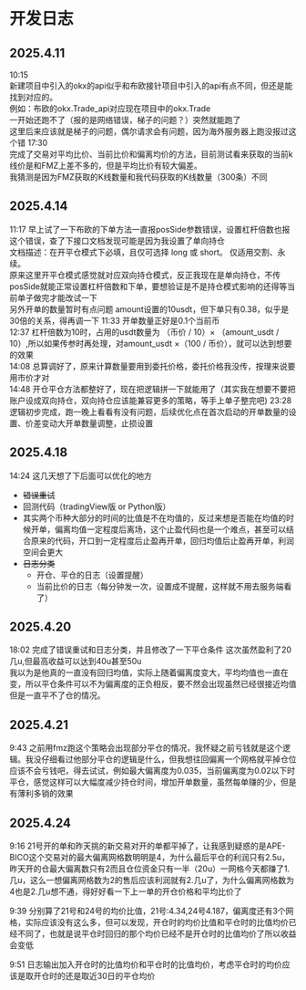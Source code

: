 # 开发日志
## 2025.4.11
10:15 <br>新建项目中引入的okx的api似乎和布欧接针项目中引入的api有点不同，但还是能找到对应的。<br>
例如：布欧的okx.Trade_api对应现在项目中的okx.Trade<br>
一开始还跑不了（报的是网络错误，梯子的问题？）突然就能跑了<br>
这里后来应该就是梯子的问题，偶尔请求会有问题，因为海外服务器上跑没报过这个错
17:30 <br>
完成了交易对平均比价、当前比价和偏离均价的方法，目前测试看来获取的当前k线价是和FMZ上差不多的，但是平均比价有较大偏差。<br>
我猜测是因为FMZ获取的K线数量和我代码获取的K线数量（300条）不同
## 2025.4.14
11:17 早上试了一下布欧的下单方法一直报posSide参数错误，设置杠杆倍数也报这个错误，查了下接口文档发现可能是因为我设置了单向持仓<br>
文档描述：在开平仓模式下必填，且仅可选择 long 或 short。 仅适用交割、永续。<br>
原来这里开平仓模式感觉就对应双向持仓模式，反正我现在是单向持仓，不传posSide就能正常设置杠杆倍数和下单，要想验证是不是持仓模式影响的还得等当前单子做完才能改试一下<br>
另外开单的数量暂时有点问题 amount设置的10usdt，但下单只有0.38，似乎是30倍的关系，得再调一下
11:33 开单数量正好是0.1个当前币
<br>
12:37 杠杆倍数为10时，占用的usdt数量为 （币价 / 10）× （amount_usdt / 10）,所以如果传参时再处理，对amount_usdt ×（100 / 币价），就可以达到想要的效果<br>
14:08 总算调好了，原来计算数量要用到委托价格，委托价格我没传，按理来说要用市价才对<br>
14:48 开仓平仓方法都整好了，现在把逻辑拼一下就能用了（其实我在想要不要把账户设成双向持仓，双向持仓应该能兼容更多的策略，等手上单子整完吧)
23:28 逻辑初步完成，跑一晚上看看有没有问题，后续优化点在首次启动的开单数量的设置、价差变动大开单数量调整，止损设置

## 2025.4.18

14:24 这几天想了下后面可以优化的地方

- ~~错误重试~~ 
- 回测代码（tradingView版 or Python版）
- 其实两个币种大部分的时间的比值是不在均值的，反过来想是否能在均值的时候开单，偏离均值一定程度后离场，这个止盈代码也是一个难点，甚至可以结合原来的代码，开口到一定程度后止盈再开单，回归均值后止盈再开单，利润空间会更大
- ~~日志分类~~ 
  - 开仓、平仓的日志（设置提醒）
  - 当前比价的日志（每分钟发一次，设置成不提醒，这样就不用去服务端看了）

## 2025.4.20
18:02 完成了错误重试和日志分类，并且修改了一下平仓条件
这次虽然盈利了20几u,但最高收益可以达到40u甚至50u<br>
我以为是他真的一直没有回归均值，实际上随着偏离度变大，平均均值也一直在变，所以平仓条件可以不为偏离度的正负相反，要不然会出现虽然已经很接近均值但是一直平不了仓的情况。

## 2025.4.21

9:43 之前用fmz跑这个策略会出现部分平仓的情况，我怀疑之前亏钱就是这个逻辑。我没仔细看过他部分平仓的逻辑是什么，但我想往回偏离一个网格就平掉仓位应该不会亏钱吧，得去试试，例如最大偏离度为0.035，当前偏离度为0.02以下时平仓，感觉这样可以大幅度减少持仓时间，增加开单数量，虽然每单赚的少，但是有薄利多销的效果

## 2025.4.24

9:16 21号开的单和昨天挑的新交易对开的单都平掉了，让我感到疑惑的是APE-BICO这个交易对的最大偏离网格数明明是4，为什么最后平仓的利润只有2.5u，昨天开的仓最大偏离数只有2而且仓位资金只有一半（20u）一网格今天都赚了1.几u，这么一想偏离网格数为2的售后应该利润就有2.几u了，为什么偏离网格数为4也是2.几u想不通，得好好看一下上一单的开仓价格和平均比价了

9:39 分别算了21号和24号的均价比值，21号:4.34,24号4.187，偏离度还有3个网格，实际应该没有这么多，但可以发现，开仓时的均价比值和平仓时的比值均价已经不同了，也就是说平仓时回归的那个均价已经不是开仓时的比值均价了所以收益会变低

9:51 日志输出加入开仓时的比值均价和平仓时的比值均价，考虑平仓时的均价应该是取开仓时的还是取近30日的平仓均价
